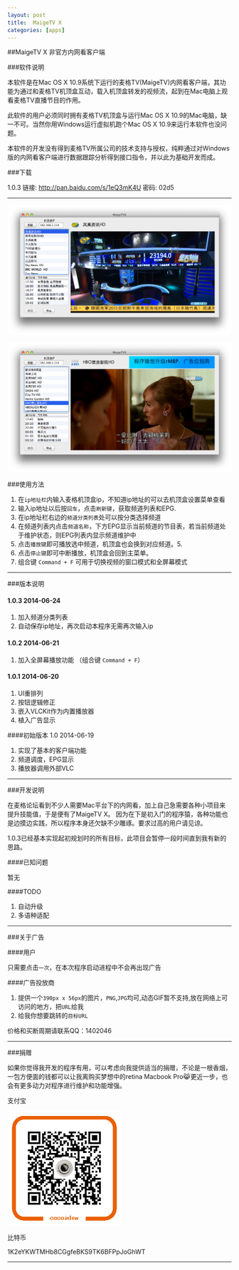 ```yaml
---
layout: post
title:  MaigeTV X
categories: [apps]
---
```



##MaigeTV X 非官方内网看客户端



###软件说明

本软件是在Mac OS X 10.9系统下运行的麦格TV(MaigeTV)内网看客户端，其功能为通过和麦格TV机顶盒互动，载入机顶盒转发的视频流，起到在Mac电脑上观看麦格TV直播节目的作用。

此软件的用户必须同时拥有麦格TV机顶盒与运行Mac OS X 10.9的Mac电脑，缺一不可。当然你用Windows运行虚拟机跑个Mac OS X 10.9来运行本软件也没问题。

本软件的开发没有得到麦格TV所属公司的技术支持与授权，纯粹通过对Windows版的内网看客户端进行数据跟踪分析得到接口指令，并以此为基础开发而成。

###下载

1.0.3  链接: <http://pan.baidu.com/s/1eQ3mK4U>  密码: 02d5

---

![主界面](/image/maigetvx.png)


![广告示意](/image/maigetvx-ad.png)

###使用方法

1. 在`ip地址栏`内输入麦格机顶盒ip，不知道ip地址的可以去机顶盒设置菜单查看
2. 输入ip地址以后按`回车`，点击`刷新键`，获取频道列表和EPG.
3. 在ip地址栏右边的`频道分类列表`处可以按分类选择频道
4. 在频道列表内点击`频道名称`，下方EPG显示当前频道的节目表，若当前频道处于维护状态，则EPG列表内显示频道维护中
5. 点击`播放键`即可播放选中频道，机顶盒也会换到对应频道。5. 
6. 点击`停止键`即可中断播放，机顶盒会回到主菜单。
7. 组合键 `Command + F` 可用于切换视频的窗口模式和全屏幕模式

---
###版本说明

#### 1.0.3  2014-06-24
1. 加入频道分类列表
2. 自动保存ip地址，再次启动本程序无需再次输入ip

#### 1.0.2  2014-06-21

1. 加入全屏幕播放功能 （组合键 `Command + F`）

#### 1.0.1  2014-06-20

1. UI重排列
2. 按钮逻辑修正
3. 嵌入VLCKit作为内置播放器
4. 植入广告显示

####初始版本 1.0  2014-06-19

1. 实现了基本的客户端功能
2. 频道调度，EPG显示
3. 播放器调用外部VLC

---

###开发说明

在麦格论坛看到不少人需要Mac平台下的内网看，加上自己急需要各种小项目来提升技能值，于是便有了MaigeTV X。
因为在下是初入门的程序猿，各种功能也是边摸边实践，所以程序本身还欠缺不少雕琢。要求过高的用户请见谅。


1.0.3已经基本实现起初规划时的所有目标，此项目会暂停一段时间直到我有新的思路。

####已知问题

暂无

####TODO

1. 自动升级
2. 多语种适配

---

###关于广告

####用户

只需要点击`一次`，在本次程序启动进程中不会再出现广告

####广告投放商

1. 提供一个`390px x 56px`的图片，`PNG`,`JPG`均可,动态GIF暂不支持,放在网络上可访问的地方，把`URL`给我
2. 给我你想要跳转的`目标URL`

价格和买断周期请联系QQ：1402046


---

###捐赠

如果你觉得我开发的程序有用，可以考虑向我提供适当的捐赠，不论是一根香烟，一包方便面的钱都可以让我离购买梦想中的retina Macbook Pro😹更近一步，也会有更多动力对程序进行维护和功能增强。

支付宝

![支付宝](/image/alipayqr.png)


比特币

1K2eYKWTMHb8CGgfeBKS9TK6BFPpJoGhWT

---




